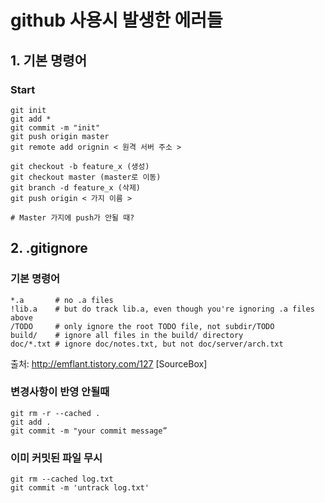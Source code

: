 # github 사용시 발생한 에러들

## 1. 기본 명령어
### Start
	git init
	git add *
	git commit -m "init"
	git push origin master
	git remote add orignin < 원격 서버 주소 >

	git checkout -b feature_x (생성)
	git checkout master (master로 이동)
	git branch -d feature_x (삭제)
	git push origin < 가지 이름 >
	
	# Master 가지에 push가 안될 때?


## 2. .gitignore

### 기본 명령어
	*.a       # no .a files
	!lib.a    # but do track lib.a, even though you're ignoring .a files above
	/TODO     # only ignore the root TODO file, not subdir/TODO
	build/    # ignore all files in the build/ directory
	doc/*.txt # ignore doc/notes.txt, but not doc/server/arch.txt


출처: http://emflant.tistory.com/127 [SourceBox]
### 변경사항이 반영 안될때
	git rm -r --cached .
	git add .
	git commit -m "your commit message”

### 이미 커밋된 파일 무시
	git rm --cached log.txt
	git commit -m 'untrack log.txt'


